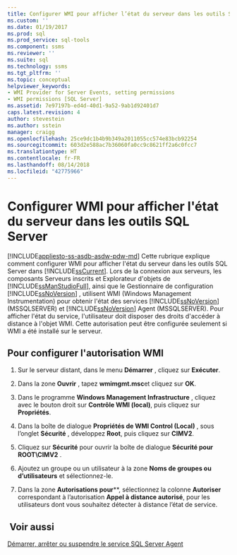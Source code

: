 ```yaml
---
title: Configurer WMI pour afficher l’état du serveur dans les outils SQL Server | Microsoft Docs
ms.custom: ''
ms.date: 01/19/2017
ms.prod: sql
ms.prod_service: sql-tools
ms.component: ssms
ms.reviewer: ''
ms.suite: sql
ms.technology: ssms
ms.tgt_pltfrm: ''
ms.topic: conceptual
helpviewer_keywords:
- WMI Provider for Server Events, setting permissions
- WMI permissions [SQL Server]
ms.assetid: 7e97197b-ed4d-40d1-9a52-9ab1d92401d7
caps.latest.revision: 4
author: stevestein
ms.author: sstein
manager: craigg
ms.openlocfilehash: 25ce9dc1b4b9b349a2011055cc574e83bcb92254
ms.sourcegitcommit: 603d2e588ac7b36060fa0cc9c8621ff2a6c0fcc7
ms.translationtype: HT
ms.contentlocale: fr-FR
ms.lasthandoff: 08/14/2018
ms.locfileid: "42775966"
---
```

# <a name="configure-wmi-to-show-server-status-in-sql-server-tools"></a>Configurer WMI pour afficher l'état du serveur dans les outils SQL Server
[!INCLUDE[appliesto-ss-asdb-asdw-pdw-md](../includes/appliesto-ss-asdb-asdw-pdw-md.md)]
Cette rubrique explique comment configurer WMI pour afficher l'état du serveur dans les outils SQL Server dans [!INCLUDE[ssCurrent](../includes/sscurrent-md.md)]. Lors de la connexion aux serveurs, les composants Serveurs inscrits et Explorateur d'objets de [!INCLUDE[ssManStudioFull](../includes/ssmanstudiofull-md.md)], ainsi que le Gestionnaire de configuration [!INCLUDE[ssNoVersion](../includes/ssnoversion-md.md)] , utilisent WMI (Windows Management Instrumentation) pour obtenir l'état des services [!INCLUDE[ssNoVersion](../includes/ssnoversion-md.md)] (MSSQLSERVER) et [!INCLUDE[ssNoVersion](../includes/ssnoversion-md.md)] Agent (MSSQLSERVER). Pour afficher l'état du service, l'utilisateur doit disposer des droits d'accéder à distance à l'objet WMI. Cette autorisation peut être configurée seulement si WMI a été installé sur le serveur.  
  
## <a name="SSMSProcedure"></a>Pour configurer l'autorisation WMI  
  
1.  Sur le serveur distant, dans le menu **Démarrer** , cliquez sur **Exécuter**.  
  
2.  Dans la zone **Ouvrir** , tapez **wmimgmt.msc**et cliquez sur **OK**.  
  
3.  Dans le programme **Windows Management Infrastructure** , cliquez avec le bouton droit sur **Contrôle WMI (local)**, puis cliquez sur **Propriétés**.  
  
4.  Dans la boîte de dialogue **Propriétés de WMI Control (Local)** , sous l’onglet **Sécurité** , développez **Root**, puis cliquez sur **CIMV2**.  
  
5.  Cliquez sur **Sécurité** pour ouvrir la boîte de dialogue **Sécurité pour ROOT\CIMV2** .  
  
6.  Ajoutez un groupe ou un utilisateur à la zone **Noms de groupes ou d’utilisateurs** et sélectionnez-le.  
  
7.  Dans la zone **Autorisations pour***<group or user>*, sélectionnez la colonne **Autoriser** correspondant à l’autorisation **Appel à distance autorisé**, pour les utilisateurs dont vous souhaitez détecter à distance l’état de service.  
  
## <a name="see-also"></a> Voir aussi  
[Démarrer, arrêter ou suspendre le service SQL Server Agent](../ssms/agent/start-stop-or-pause-the-sql-server-agent-service.md)  
  
